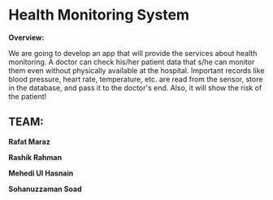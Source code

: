 # Health Monitoring System

**Overview:**

We are going to develop an app that will provide the services about health monitoring. A doctor can check his/her patient data that s/he can monitor them even without physically available at the hospital. Important records like blood pressure, heart rate, temperature, etc. are read from the sensor, store in the database, and pass it to the doctor's end. Also, it will show the risk of the patient!

## TEAM:

**Rafat Maraz**

**Rashik Rahman**

**Mehedi Ul Hasnain**

**Sohanuzzaman Soad**
